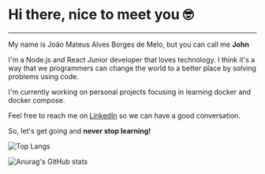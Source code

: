 # Hi there, nice to meet you :nerd_face:
---

My name is João Mateus Alves Borges de Melo, but you can call me **John**

I'm a Node.js and React Junior developer that loves technology. I think it's a way that we programmers can change the world to a better place by solving problems using code.

I'm currently working on personal projects focusing in learning docker and docker compose.

Feel free to reach me on [LinkedIn](https://www.linkedin.com/in/jo%C3%A3o-mateus-36056b191/?locale=en_US) so we can have a good conversation.

So, let's get going and **never stop learning!**

![Top Langs](https://github-readme-stats.vercel.app/api/top-langs/?username=jhonmt-cpu&layout=compact)

![Anurag's GitHub stats](https://github-readme-stats.vercel.app/api?username=jhonmt-cpu&show_icons=true&theme=radical)



